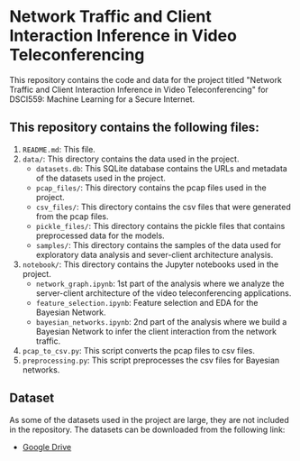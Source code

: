 # Network Traffic and Client Interaction Inference in Video Teleconferencing
This repository contains the code and data for the project titled "Network Traffic and Client Interaction Inference in 
Video Teleconferencing" for DSCI559: Machine Learning for a Secure Internet.

## This repository contains the following files:
1. `README.md`: This file.
2. `data/`: This directory contains the data used in the project.
   - `datasets.db`: This SQLite database contains the URLs and metadata of the datasets used in the project. 
   - `pcap_files/`: This directory contains the pcap files used in the project.
   - `csv_files/`: This directory contains the csv files that were generated from the pcap files.
   - `pickle_files/`: This directory contains the pickle files that contains preprocessed data for the models.
   - `samples/`: This directory contains the samples of the data used for exploratory data analysis and sever-client architecture analysis.
3. `notebook/`: This directory contains the Jupyter notebooks used in the project.
   - `network_graph.ipynb`: 1st part of the analysis where we analyze the server-client architecture of the video teleconferencing applications.
   - `feature_selection.ipynb`: Feature selection and EDA for the Bayesian Network.
   - `bayesian_networks.ipynb`: 2nd part of the analysis where we build a Bayesian Network to infer the client interaction from the network traffic.
4. `pcap_to_csv.py`: This script converts the pcap files to csv files.
5. `preprocessing.py`: This script preprocesses the csv files for Bayesian networks.

## Dataset
As some of the datasets used in the project are large, they are not included in the repository. 
The datasets can be downloaded from the following link:
- [Google Drive](https://drive.google.com/drive/folders/1LIxrSMvAa7thXScoUslBI4OU0yJt2FfW?usp=sharing)
